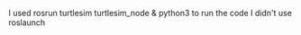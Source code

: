 I used rosrun turtlesim turtlesim_node & python3 <python file> to run the code
I didn't use roslaunch
